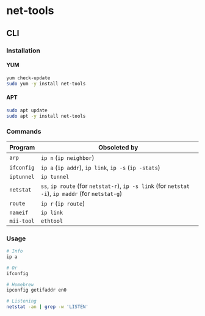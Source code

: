 # net-tools

## CLI

### Installation

#### YUM

```sh
yum check-update
sudo yum -y install net-tools
```

#### APT

```sh
sudo apt update
sudo apt -y install net-tools
```

### Commands

| Program | Obsoleted by |
| --- | --- |
| `arp` | `ip n` (`ip neighbor`) |
| `ifconfig` | `ip a` (`ip addr`), `ip link`, `ip -s` (`ip -stats`) |
| `iptunnel` | `ip tunnel` |
| `netstat` | `ss`, `ip route` (for `netstat-r`), `ip -s link` (for `netstat -i`), `ip maddr` (for `netstat-g`) |
| `route` | `ip r` (`ip route`) |
| `nameif` | `ip link` |
| `mii-tool` | `ethtool` |

### Usage

```sh
# Info
ip a

# Or
ifconfig

# Homebrew
ipconfig getifaddr en0

# Listening
netstat -an | grep -w 'LISTEN'
```
